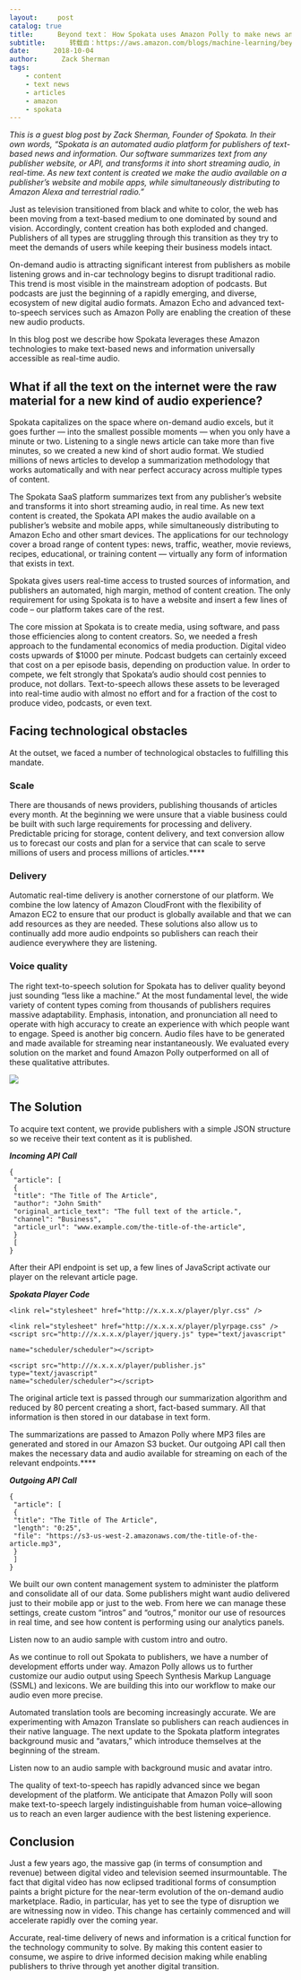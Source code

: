 ```yaml
---
layout:     post
catalog: true
title:      Beyond text： How Spokata uses Amazon Polly to make news and information universally accessible as real-time audio
subtitle:      转载自：https://aws.amazon.com/blogs/machine-learning/beyond-text-how-spokata-uses-amazon-polly-to-make-news-and-information-universally-accessible-as-real-time-audio/
date:      2018-10-04
author:      Zack Sherman
tags:
    - content
    - text news
    - articles
    - amazon
    - spokata
---
```


*This is a guest blog post by Zack Sherman, Founder of Spokata. In their own words, “Spokata is an automated audio platform for publishers of text-based news and information. Our software summarizes text from any publisher website, or API, and transforms it into short streaming audio, in real-time. As new text content is created we make the audio available on a publisher’s website and mobile apps, while simultaneously distributing to Amazon Alexa and terrestrial radio.”*

Just as television transitioned from black and white to color, the web has been moving from a text-based medium to one dominated by sound and vision. Accordingly, content creation has both exploded and changed. Publishers of all types are struggling through this transition as they try to meet the demands of users while keeping their business models intact.

On-demand audio is attracting significant interest from publishers as mobile listening grows and in-car technology begins to disrupt traditional radio. This trend is most visible in the mainstream adoption of podcasts. But podcasts are just the beginning of a rapidly emerging, and diverse, ecosystem of new digital audio formats. Amazon Echo and advanced text-to-speech services such as Amazon Polly are enabling the creation of these new audio products.

In this blog post we describe how Spokata leverages these Amazon technologies to make text-based news and information universally accessible as real-time audio.

## What if all the text on the internet were the raw material for a new kind of audio experience?

Spokata capitalizes on the space where on-demand audio excels, but it goes further — into the smallest possible moments — when you only have a minute or two. Listening to a single news article can take more than five minutes, so we created a new kind of short audio format. We studied millions of news articles to develop a summarization methodology that works automatically and with near perfect accuracy across multiple types of content.

The Spokata SaaS platform summarizes text from any publisher’s website and transforms it into short streaming audio, in real time. As new text content is created, the Spokata API makes the audio available on a publisher’s website and mobile apps, while simultaneously distributing to Amazon Echo and other smart devices. The applications for our technology cover a broad range of content types: news, traffic, weather, movie reviews, recipes, educational, or training content — virtually any form of information that exists in text.

Spokata gives users real-time access to trusted sources of information, and publishers an automated, high margin, method of content creation. The only requirement for using Spokata is to have a website and insert a few lines of code – our platform takes care of the rest.

The core mission at Spokata is to create media, using software, and pass those efficiencies along to content creators. So, we needed a fresh approach to the fundamental economics of media production. Digital video costs upwards of $1000 per minute. Podcast budgets can certainly exceed that cost on a per episode basis, depending on production value. In order to compete, we felt strongly that Spokata’s audio should cost pennies to produce, not dollars. Text-to-speech allows these assets to be leveraged into real-time audio with almost no effort and for a fraction of the cost to produce video, podcasts, or even text.

## Facing technological obstacles

At the outset, we faced a number of technological obstacles to fulfilling this mandate.

### Scale

There are thousands of news providers, publishing thousands of articles every month. At the beginning we were unsure that a viable business could be built with such large requirements for processing and delivery. Predictable pricing for storage, content delivery, and text conversion allow us to forecast our costs and plan for a service that can scale to serve millions of users and process millions of articles.****

### Delivery

Automatic real-time delivery is another cornerstone of our platform. We combine the low latency of Amazon CloudFront with the flexibility of Amazon EC2 to ensure that our product is globally available and that we can add resources as they are needed. These solutions also allow us to continually add more audio endpoints so publishers can reach their audience everywhere they are listening.

### Voice quality

The right text-to-speech solution for Spokata has to deliver quality beyond just sounding “less like a machine.” At the most fundamental level, the wide variety of content types coming from thousands of publishers requires massive adaptability. Emphasis, intonation, and pronunciation all need to operate with high accuracy to create an experience with which people want to engage. Speed is another big concern. Audio files have to be generated and made available for streaming near instantaneously. We evaluated every solution on the market and found Amazon Polly outperformed on all of these qualitative attributes.

![](https://d2908q01vomqb2.cloudfront.net/f1f836cb4ea6efb2a0b1b99f41ad8b103eff4b59/2018/09/26/spokata-1.gif)


## The Solution

To acquire text content, we provide publishers with a simple JSON structure so we receive their text content as it is published.

***Incoming API Call***

```
{
 "article": [
 {
 "title": "The Title of The Article",
 "author": "John Smith"
 "original_article_text": "The full text of the article.",
 "channel": "Business",
 "article_url": "www.example.com/the-title-of-the-article",
 }
 [
}

```

After their API endpoint is set up, a few lines of JavaScript activate our player on the relevant article page.

***Spokata Player Code***

```
<link rel="stylesheet" href="http://x.x.x.x/player/plyr.css" />

<link rel="stylesheet" href="http://x.x.x.x/player/plyrpage.css" /> <script src="http:///x.x.x.x/player/jquery.js" type="text/javascript"

name="scheduler/scheduler"></script>

<script src="http:///x.x.x.x/player/publisher.js" type="text/javascript"
name="scheduler/scheduler"></script>

```

The original article text is passed through our summarization algorithm and reduced by 80 percent creating a short, fact-based summary. All that information is then stored in our database in text form.

The summarizations are passed to Amazon Polly where MP3 files are generated and stored in our Amazon S3 bucket. Our outgoing API call then makes the necessary data and audio available for streaming on each of the relevant endpoints.****

***Outgoing API Call***

```
{
 "article": [
 {
 "title": "The Title of The Article",
 "length": "0:25",
 "file": "https://s3-us-west-2.amazonaws.com/the-title-of-the-article.mp3",
 }
 ]
}

```

We built our own content management system to administer the platform and consolidate all of our data. Some publishers might want audio delivered just to their mobile app or just to the web. From here we can manage these settings, create custom “intros” and “outros,” monitor our use of resources in real time, and see how content is performing using our analytics panels.

Listen now to an audio sample with custom intro and outro.

As we continue to roll out Spokata to publishers, we have a number of development efforts under way. Amazon Polly allows us to further customize our audio output using Speech Synthesis Markup Language (SSML) and lexicons. We are building this into our workflow to make our audio even more precise.

Automated translation tools are becoming increasingly accurate. We are experimenting with Amazon Translate so publishers can reach audiences in their native language. The next update to the Spokata platform integrates background music and “avatars,” which introduce themselves at the beginning of the stream.

Listen now to an audio sample with background music and avatar intro.

The quality of text-to-speech has rapidly advanced since we began development of the platform. We anticipate that Amazon Polly will soon make text-to-speech largely indistinguishable from human voice–allowing us to reach an even larger audience with the best listening experience.

## Conclusion

Just a few years ago, the massive gap (in terms of consumption and revenue) between digital video and television seemed insurmountable. The fact that digital video has now eclipsed traditional forms of consumption paints a bright picture for the near-term evolution of the on-demand audio marketplace. Radio, in particular, has yet to see the type of disruption we are witnessing now in video. This change has certainly commenced and will accelerate rapidly over the coming year.

Accurate, real-time delivery of news and information is a critical function for the technology community to solve. By making this content easier to consume, we aspire to drive informed decision making while enabling publishers to thrive through yet another digital transition.
